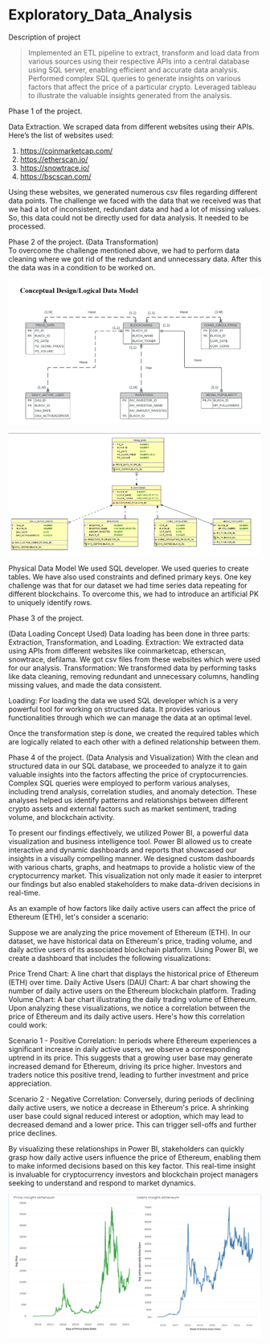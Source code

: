 # Exploratory_Data_Analysis

Description of project

>Implemented an ETL pipeline to extract, transform and load data from various sources using their respective APIs into a central database using SQL server, enabling efficient and accurate data analysis.
>Performed complex SQL queries to generate insights on various factors that affect the price of a particular crypto. 
>Leveraged tableau to illustrate the valuable insights generated from the analysis.

	
Phase 1 of the project.

Data Extraction.
We scraped data from different websites using their APIs. 
Here’s the list of websites used:
1)	https://coinmarketcap.com/
2)	https://etherscan.io/
3)	https://snowtrace.io/
4)	https://bscscan.com/

Using these websites, we generated numerous csv files regarding different data points. 
The challenge we faced with the data that we received was that we had a lot of inconsistent, redundant data and had a lot of missing values. 
So, this data could not be directly used for data analysis.  It needed to be processed.

Phase 2 of the project.
(Data Transformation)	
To overcome the challenge mentioned above, we had to perform data cleaning where we got rid of the redundant and unnecessary data. 
After this the data was in a condition to be worked on.


![Screenshot_20220612-192627__01](https://github.com/AashayBharadwaj/Exploratory_Data_Analysis/blob/main/ERD_.jpg)



![Screenshot_20220612-192627__01](https://github.com/AashayBharadwaj/Exploratory_Data_Analysis/blob/main/Physical_Data_Model.jpg)


Physical Data Model
We used SQL developer. We used queries to create tables. We have also used constraints and defined primary keys.
One key challenge was that for our dataset we had time series data repeating for different blockchains. 
To overcome this, we had to introduce an artificial PK to uniquely identify rows.

Phase 3 of the project.
 
(Data Loading Concept Used) 
Data loading has been done in three parts: Extraction, Transformation, and Loading. 
Extraction: We extracted data using APIs from different websites like coinmarketcap, etherscan, snowtrace, defilama. 
We got csv files from these websites which were used for our analysis.
Transformation: 
We transformed data by performing tasks like data cleaning, removing redundant and unnecessary columns, 
handling missing values, and made the data consistent.

Loading: For loading the data we used SQL developer which is a very powerful tool for working on structured data. 
It provides various functionalities through which we can manage the data at an optimal level.

Once the transformation step is done, we created the required tables which are logically related to each other with a defined relationship between them.



Phase 4 of the project. (Data Analysis and Visualization) With the clean and structured data in our SQL database, we proceeded to analyze it to gain valuable insights into the factors affecting the price of cryptocurrencies. Complex SQL queries were employed to perform various analyses, including trend analysis, correlation studies, and anomaly detection. These analyses helped us identify patterns and relationships between different crypto assets and external factors such as market sentiment, trading volume, and blockchain activity.

To present our findings effectively, we utilized Power BI, a powerful data visualization and business intelligence tool. Power BI allowed us to create interactive and dynamic dashboards and reports that showcased our insights in a visually compelling manner. We designed custom dashboards with various charts, graphs, and heatmaps to provide a holistic view of the cryptocurrency market. This visualization not only made it easier to interpret our findings but also enabled stakeholders to make data-driven decisions in real-time.

As an example of how factors like daily active users can affect the price of Ethereum (ETH), let's consider a scenario:

Suppose we are analyzing the price movement of Ethereum (ETH). In our dataset, we have historical data on Ethereum's price, trading volume, and daily active users of its associated blockchain platform. Using Power BI, we create a dashboard that includes the following visualizations:

Price Trend Chart: A line chart that displays the historical price of Ethereum (ETH) over time.
Daily Active Users (DAU) Chart: A bar chart showing the number of daily active users on the Ethereum blockchain platform.
Trading Volume Chart: A bar chart illustrating the daily trading volume of Ethereum.
Upon analyzing these visualizations, we notice a correlation between the price of Ethereum and its daily active users. Here's how this correlation could work:

Scenario 1 - Positive Correlation: In periods where Ethereum experiences a significant increase in daily active users, we observe a corresponding uptrend in its price. This suggests that a growing user base may generate increased demand for Ethereum, driving its price higher. Investors and traders notice this positive trend, leading to further investment and price appreciation.

Scenario 2 - Negative Correlation: Conversely, during periods of declining daily active users, we notice a decrease in Ethereum's price. A shrinking user base could signal reduced interest or adoption, which may lead to decreased demand and a lower price. This can trigger sell-offs and further price declines.

By visualizing these relationships in Power BI, stakeholders can quickly grasp how daily active users influence the price of Ethereum, enabling them to make informed decisions based on this key factor. This real-time insight is invaluable for cryptocurrency investors and blockchain project managers seeking to understand and respond to market dynamics.

![Screenshot_20220612-192627__01](https://github.com/AashayBharadwaj/Exploratory_Data_Analysis/blob/main/ETH_PRICE_VS_ACTIVE_USERS.png)







